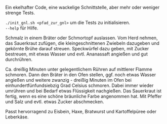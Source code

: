 Ein ekelhafter Code, eine wackelige Schnittstelle, aber mehr oder weniger strenge Tests.

`./init_gnl.sh <pfad_zur_gnl>` um die Tests zu initialisieren.  
`--help` für Hilfe.

Schmalz in einem Bräter oder Schmortopf auslassen. Vom Herd nehmen, das Sauerkraut zufügen, die kleingeschnittenen Zwiebeln dazugeben und gekörnte Brühe darauf streuen. Speckwürfel dazu geben, mit Zucker bestreuen, mit etwas Wasser und evtl. Ananassaft angießen und gut durchrühren.

Ca. dreißig Minuten unter gelegentlichem Rühren auf mittlerer Flamme schmoren. Dann den Bräter in den Ofen stellen, ggf. noch etwas Wasser angießen und weitere zwanzig - dreißig Minuten im Ofen bei einhundertfünfundsiebzig Grad Celsius schmoren. Dabei immer wieder umrühren und bei Bedarf etwas Flüssigkeit nachgießen. Das Sauerkraut ist fertig, wenn es eine schöne bräunliche Farbe angenommen hat. Mit Pfeffer und Salz und evtl. etwas Zucker abschmecken.

Passt hervorragend zu Eisbein, Haxe, Bratwurst und Kartoffelpüree oder Leberkäse.
